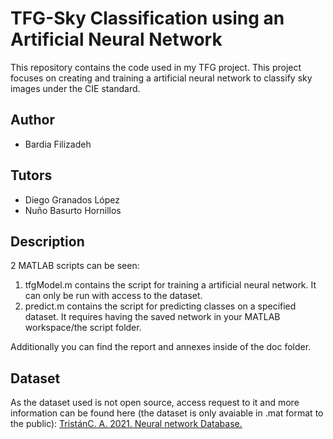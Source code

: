 # TFG-Sky Classification using an Artificial Neural Network
This repository contains the code used in my TFG project. This project focuses on creating and training a artificial neural network to classify sky images under the CIE standard.

## Author
* Bardia Filizadeh

## Tutors
* Diego Granados López
* Nuño Basurto Hornillos


## Description
2 MATLAB scripts can be seen:

  1. tfgModel.m contains the script for training a artificial neural network. It can only be run with access to the dataset.
  2. predict.m contains the script for predicting classes on a specified dataset. It requires having the saved network in your MATLAB workspace/the script folder.

Additionally you can find the report and annexes inside of the doc folder.

## Dataset
As the dataset used is not open source, access request to it and more information can be found here (the dataset is only avaiable in .mat format to the public): [TristánC. A. 2021. Neural network Database. ](http://hdl.handle.net/10259/5896)

